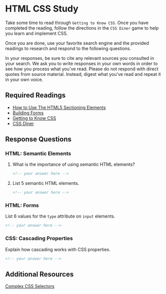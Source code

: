 # HTML CSS Study

Take some time to read through `Getting to Know CSS`. Once you have completed
the reading, follow the directions in the `CSS Diner` game to help you learn and
implement CSS.

Once you are done, use your favorite search engine and the provided readings to
research and respond to the following questions.

In your responses, be sure to cite any relevant sources you consulted in your
search. We ask you to write responses in your own words in order to see how you
process what you've read. Please do not respond with direct quotes from source
material. Instead, digest what you've read and repeat it in your own voice.

## Required Readings

- [How to Use The HTML5 Sectioning Elements](http://blog.teamtreehouse.com/use-html5-sectioning-elements)
- [Building Forms](https://learn.shayhowe.com/html-css/building-forms/)
- [Getting to Know CSS](https://learn.shayhowe.com/html-css/getting-to-know-css/)
- [CSS Diner](https://flukeout.github.io/)

## Response Questions

### HTML: Semantic Elements

1. What is the importance of using semantic HTML elements?

    ```md
    <!-- your answer here -->
    ```

1. List 5 semantic HTML elements.

    ```md
    <!-- your answer here -->
    ```

### HTML: Forms

List 6 values for the `type` attribute on `input` elements.

```md
<!-- your answer here -->
```

### CSS: Cascading Properties

Explain how cascading works with CSS properties.

```md
<!-- your answer here -->
```

## Additional Resources

[Complex CSS Selectors](https://learn.shayhowe.com/advanced-html-css/complex-selectors/)
